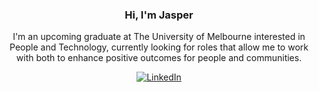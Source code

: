 <div align="center">

### Hi, I'm Jasper
I'm an upcoming graduate at The University of Melbourne interested in People and Technology, currently looking for roles that allow me to work with both to enhance positive outcomes for people and communities.

[![LinkedIn](https://img.shields.io/badge/LinkedIn-0077B5?style=for-the-badge&logo=linkedin&logoColor=white)](https://www.linkedin.com/in/jasper-robbins/)

</div>

